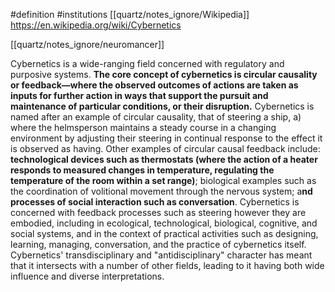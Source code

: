 #definition 
#institutions [[quartz/notes_ignore/Wikipedia]]
https://en.wikipedia.org/wiki/Cybernetics

[[quartz/notes_ignore/neuromancer]]

Cybernetics is a wide-ranging field concerned with regulatory and purposive systems. **The core concept of cybernetics is circular causality or feedback—where the observed outcomes of actions are taken as inputs for further action in ways that support the pursuit and maintenance of particular conditions, or their disruption.** Cybernetics is named after an example of circular causality, that of steering a ship, a) where the helmsperson maintains a steady course in a changing environment by adjusting their steering in continual response to the effect it is observed as having. Other examples of circular causal feedback include: **technological devices such as thermostats (where the action of a heater responds to measured changes in temperature, regulating the temperature of the room within a set range)**; biological examples such as the coordination of volitional movement through the nervous system; a**nd processes of social interaction such as conversation**. Cybernetics is concerned with feedback processes such as steering however they are embodied, including in ecological, technological, biological, cognitive, and social systems, and in the context of practical activities such as designing, learning, managing, conversation, and the practice of cybernetics itself. Cybernetics' transdisciplinary and "antidisciplinary" character has meant that it intersects with a number of other fields, leading to it having both wide influence and diverse interpretations. 



